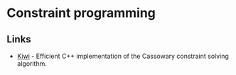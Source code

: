 # Constraint programming

## Links

* [Kiwi](https://github.com/nucleic/kiwi) - Efficient C++ implementation of the Cassowary constraint solving algorithm.

